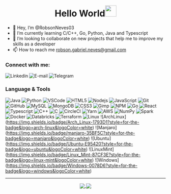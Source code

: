 <h1 align="center">Hello World<img src="https://media.giphy.com/media/TEnXkcsHrP4YedChhA/giphy.gif" width="35"></h1>

- 👋 Hey, I’m @RobsonNeves03
- 🌱 I’m currently learning C/C++, Go, Python, Java and Typescript 
- 💞 I’m looking to collaborate on new projects that help me to improve my skills as a developer
- 📫 How to reach me robson.gabriel.neves@gmail.com

### Connect with me:
 
<a href="https://linkedin.com/in/robsonneves03/" style="text-decoration:none">
  <img alt="Linkedin" title="robson.gabriel.neves@gmail.com" src="https://img.shields.io/badge/LinkedIn-0077B5?style=for-the-badge&logo=linkedin&logoColor=white" />
</a>

<a href="mailto:email@example.comrobson.gabriel.neves@gmail.com" style="text-decoration:none">
  <img alt="E-mail" title="robson.gabriel.neves@gmail.com" src="https://img.shields.io/badge/Gmail-D14836?style=for-the-badge&logo=gmail&logoColor=white" />
</a>

<a href="t.me/TheIronDuke" style="text-decoration:none">
    <img alt="Telegram" title="robson.gabriel.neves@gmail.com" src="https://img.shields.io/badge/Telegram-2CA5E0?style=for-the-badge&logo=telegram&logoColor=whitehttps://t.me/TheIronDuke" />
</a>
<br>



### Language & Tools

![Java](https://img.shields.io/badge/-Java-orange?style=for-the-badge&logo=java)
![Python](https://img.shields.io/badge/-Python-black?style=for-the-badge&logo=python)
![VSCode](https://img.shields.io/badge/-VSCode-007ACC?style=for-the-badge&logo=visual-studio-code&logoColor=white)
![HTML5](https://img.shields.io/badge/-HTML5-E34F26?style=for-the-badge&logo=html5&logoColor=white)
![Nodejs](https://img.shields.io/badge/Node.js-43853D?style=for-the-badge&logo=node-dot-js&logoColor=white)
![JavaScript](https://img.shields.io/badge/-JavaScript-black?style=for-the-badge&logo=javascript)
![Git](https://img.shields.io/badge/-Git-black?style=for-the-badge&logo=git)
![GitHub](https://img.shields.io/badge/-GitHub-181717?style=for-the-badge&logo=github)
![MySQL](https://img.shields.io/badge/-MySQL-4479A1?style=for-the-badge&logo=mysql&logoColor=white)
![MongoDB](https://img.shields.io/badge/-MongoDB-black?style=for-the-badge&logo=mongodb)
![CSS3](https://img.shields.io/badge/-CSS3-1572B6?style=for-the-badge&logo=css3)
![Gimp](https://img.shields.io/badge/gimp-5C5543?style=for-the-badge&logo=gimp&logoColor=white)
![NPM](https://img.shields.io/badge/npm-CB3837?style=for-the-badge&logo=npm&logoColor=white)
![Go](https://img.shields.io/badge/Go-00ADD8?style=for-the-badge&logo=go&logoColor=white)
![React](https://img.shields.io/badge/React-20232A?style=for-the-badge&logo=react&logoColor=61DAFB)
![Typescript](https://img.shields.io/badge/TypeScript-007ACC?style=for-the-badge&logo=typescript&logoColor=white)
![C++](https://img.shields.io/badge/C++-00599C?style=for-the-badge&labelColor=01427d&logoColor=6295cb&logo=cplusplus)
![C](https://img.shields.io/badge/c-%2300599C.svg?style=for-the-badge&logo=c&logoColor=white)
![CircleCI](https://img.shields.io/badge/circle%20ci-%23161616.svg?style=for-the-badge&logo=circleci&logoColor=white)
![Yarn](https://img.shields.io/badge/yarn-%232C8EBB.svg?style=for-the-badge&logo=yarn&logoColor=white)
![AWS](https://img.shields.io/badge/AWS-%23FF9900.svg?style=for-the-badge&logo=amazon-aws&logoColor=white)
![NumPy](https://img.shields.io/badge/numpy-%23013243.svg?style=for-the-badge&logo=numpy&logoColor=white)
![Spark](https://img.shields.io/badge/Apache_Spark-FFFFFF?style=for-the-badge&logo=apachespark&logoColor=#E35A16)
![Docker](https://img.shields.io/badge/Docker-2CA5E0?style=for-the-badge&logo=docker&logoColor=white)
![Databricks](https://img.shields.io/badge/Databricks-FF3621?style=for-the-badge&logo=Databricks&logoColor=white)
![Terraform](https://img.shields.io/badge/terraform-%235835CC.svg?style=for-the-badge&logo=terraform&logoColor=white)
![Linux](https://img.shields.io/badge/-linux-%231572B6?style=for-the-badge&logo=linux&logoColor=black)
![ArchLinux] (https://img.shields.io/badge/Arch_Linux-1793D1?style=for-the-badge&logo=arch-linux&logoColor=white)
![Manjaro] (https://img.shields.io/badge/manjaro-35BF5C?style=for-the-badge&logo=manjaro&logoColor=white)
![Ubuntu] (https://img.shields.io/badge/Ubuntu-E95420?style=for-the-badge&logo=ubuntu&logoColor=white)
![LinuxMint] (https://img.shields.io/badge/Linux_Mint-87CF3E?style=for-the-badge&logo=linux-mint&logoColor=white)
![Windows] (https://img.shields.io/badge/Windows-0078D6?style=for-the-badge&logo=windows&logoColor=white)

<hr>
<div align="center">
  <a href="https://github.com/RobsonNeves03">
    <img align="center" src="https://github-readme-stats.vercel.app/api?username=RobsonNeves03&show_icons=true&theme=dark" />
    <img align="center" src="https://github-readme-stats.vercel.app/api/top-langs/?username=RobsonNeves03&layout=compact&theme=dark&langs_count=8&exclude_repo=,dotfiles" />
  </a>
</div>